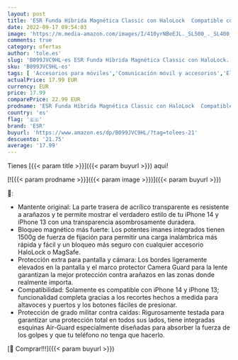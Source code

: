 ```yaml
---
layout: post
title: 'ESR Funda Híbrida Magnética Classic con HaloLock  Compatible con iPhone 14 y iPhone 13  Compatible con MagSafe  Protección Grado Militar  A Prueba de Golpes  Resistente a Arañazos  Transparente'
date: 2022-09-17 09:54:03
image: 'https://m.media-amazon.com/images/I/410yrNBeEJL._SL500_._SL400_.jpg'
comments: true
category: ofertas
author: 'tole.es'
slug: 'B099JVC9HL-es ESR Funda Híbrida Magnética Classic con HaloLock...'
sku: 'B099JVC9HL-es'
tags: [ 'Accesorios para móviles','Comunicación móvil y accesorios','Electrónica','Fundas y carcasas para teléfonos móviles','esr','iphone','🇪🇸', ]
actualPrice: 17.99 EUR
currency: EUR
price: 17.99
comparePrice: 22.99 EUR
prodname: 'ESR Funda Híbrida Magnética Classic con HaloLock  Compatible con iPhone 14 y iPhone 13  Compatible con MagSafe  Protección Grado Militar  A Prueba de Golpes  Resistente a Arañazos  Transparente'
country: 'es'
flag: '🇪🇸'
brand: 'ESR'
buyurl: 'https://www.amazon.es/dp/B099JVC9HL/?tag=tolees-21'
descuento: '21.75'
average: '17.99'
---
```


Tienes [{{< param title >}}]({{< param buyurl >}}) aqui!

[![{{< param prodname >}}]({{< param image >}})]({{< param buyurl >}})

🔎:

- Mantente original: La parte trasera de acrílico transparente es resistente a arañazos y te permite mostrar el verdadero estilo de tu iPhone 14 y iPhone 13 con una transparencia asombrosamente duradera.
- Bloqueo magnético más fuerte: Los potentes imanes integrados tienen 1500g de fuerza de fijación para permitir una carga inalámbrica más rápida y fácil y un bloqueo más seguro con cualquier accesorio HaloLock o MagSafe.
- Protección extra para pantalla y cámara: Los bordes ligeramente elevados en la pantalla y el marco protector Camera Guard para la lente garantizan la mejor protección contra arañazos en las zonas donde realmente importa.
- Compatibilidad: Solamente es compatible con iPhone 14 y iPhone 13; funcionalidad completa gracias a los recortes hechos a medida para altavoces y puertos y los botones fáciles de presionar.
- Protección de grado militar contra caídas: Rigurosamente testada para garantizar una protección total en todos sus lados, tiene integradas esquinas Air-Guard especialmente diseñadas para absorber la fuerza de los golpes y que tu teléfono no tenga que hacerlo.

[🛒 Comprar!!!]({{< param buyurl >}})
